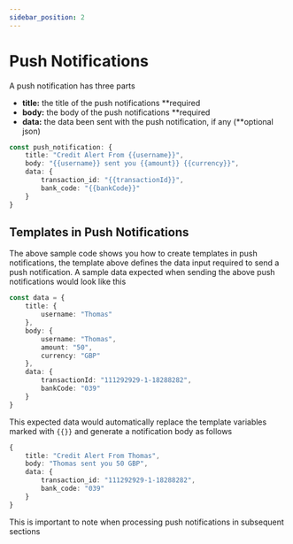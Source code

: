 ```yaml
---
sidebar_position: 2
---
```


# Push Notifications

A push notification has three parts

- **title:** the title of the push notifications **required
- **body:** the body of the push notifications **required
- **data:** the data been sent with the push notification, if any (**optional json)


``` typescript
const push_notification: {
    title: "Credit Alert From {{username}}",
    body: "{{username}} sent you {{amount}} {{currency}}",
    data: {
        transaction_id: "{{transactionId}}",
        bank_code: "{{bankCode}}"
    }
}
```

## Templates in Push Notifications

The above sample code shows you how to create templates in push notifications, the template above defines the data input required to send a push notification. A sample data expected when sending the above push notifications would look like this

```typescript
const data = {
    title: {
        username: "Thomas"
    },
    body: {
        username: "Thomas",
        amount: "50",
        currency: "GBP"
    },
    data: {
        transactionId: "111292929-1-18288282",
        bankCode: "039"
    }
}
```

This expected data would automatically replace the template variables marked with `{{}}` and generate a notification body as follows

```typescript
{
    title: "Credit Alert From Thomas",
    body: "Thomas sent you 50 GBP",
    data: {
        transaction_id: "111292929-1-18288282",
        bank_code: "039"
    }
}
```

This is important to note when processing push notifications in subsequent sections